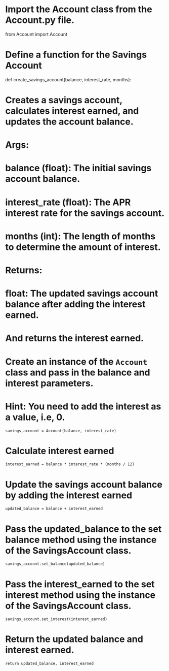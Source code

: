# Import the Account class from the Account.py file.

from Account import Account

# Define a function for the Savings Account

def create_savings_account(balance, interest_rate, months):

# Creates a savings account, calculates interest earned, and updates the account balance.

# Args:
# balance (float): The initial savings account balance.
# interest_rate (float): The APR interest rate for the savings account.
# months (int): The length of months to determine the amount of interest.

# Returns:
# float: The updated savings account balance after adding the interest earned.
# And returns the interest earned.
 
# Create an instance of the `Account` class and pass in the balance and interest parameters.
# Hint: You need to add the interest as a value, i.e, 0.
    
    savings_account = Account(balance, interest_rate)

# Calculate interest earned
    
    interest_earned = balance * interest_rate * (months / 12)

# Update the savings account balance by adding the interest earned

    updated_balance = balance + interest_earned

# Pass the updated_balance to the set balance method using the instance of the SavingsAccount class.
    
    savings_account.set_balance(updated_balance)

# Pass the interest_earned to the set interest method using the instance of the SavingsAccount class.
    
    savings_account.set_interest(interest_earned)

# Return the updated balance and interest earned.
    
    return updated_balance, interest_earned
